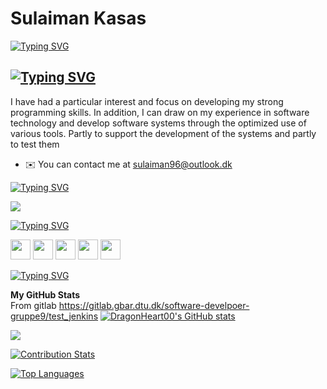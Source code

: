 Sulaiman Kasas
===========================
[![Typing SVG](https://readme-typing-svg.herokuapp.com?font=Fira+Code&weight=900&size=35&pause=1000&color=36BCF7FF&multiline=true&width=441&height=100&lines=Dragon+Of+North)](https://git.io/typing-svg)


[![Typing SVG](https://readme-typing-svg.herokuapp.com?font=Fira+Code&weight=900&size=25&pause=1000&color=36BCF7FF&multiline=true&repeat=false&width=441&height=100&lines=Software+Engineer)](https://git.io/typing-svg)
-------------------------

I have had a particular interest and focus on developing my strong programming skills. In addition, I can draw on my experience in software technology and develop software systems through the optimized use of various tools. Partly to support the development of the systems and partly to test them

* ✉️  You can contact me at [sulaiman96@outlook.dk](mailto:sulaiman96@outlook.dk)

[![Typing SVG](https://readme-typing-svg.herokuapp.com?font=Fira+Code&weight=900&size=26&pause=1000&color=36BCF7FF&repeat=false&width=435&lines=My+Skills)](https://git.io/typing-svg)

<p align="left">
  <a href="https://skillicons.dev">
    <img src="https://skillicons.dev/icons?i=react,androidstudio,azure,bash,c,cs,css,docker,figma,flask,firebase,git,github,html,java,js,jenkins,kotlin,linkedin,linux,materialui,maven,mongodb,mysql,nginx,nodejs,postman,rabbitmq,ruby,threejs,ts,vscode,wordpress"/>
  </a>
</p>


[![Typing SVG](https://readme-typing-svg.herokuapp.com?font=Fira+Code&weight=900&size=26&pause=1000&color=36BCF7FF&repeat=false&width=435&lines=Socials)](https://git.io/typing-svg)

<p align="left"> <a href="https://discordapp.com/users/623875866090536963" target="_blank" rel="noreferrer"><img src="https://raw.githubusercontent.com/danielcranney/readme-generator/main/public/icons/socials/discord.svg" width="32" height="32" /></a> <a href="https://www.facebook.com/sulaimankasas96" target="_blank" rel="noreferrer"><img src="https://raw.githubusercontent.com/danielcranney/readme-generator/main/public/icons/socials/facebook.svg" width="32" height="32" /></a> <a href="https://github.com/sulaimankasas" target="_blank" rel="noreferrer"><img src="https://raw.githubusercontent.com/danielcranney/readme-generator/main/public/icons/socials/github.svg" width="32" height="32" /></a> <a href="https://www.instagram.com/dragonheart_007" target="_blank" rel="noreferrer"><img src="https://raw.githubusercontent.com/danielcranney/readme-generator/main/public/icons/socials/instagram.svg" width="32" height="32" /></a> <a href="https://www.linkedin.com/in/sulaiman-kasas-61750b127/" target="_blank" rel="noreferrer"><img src="https://raw.githubusercontent.com/danielcranney/readme-generator/main/public/icons/socials/linkedin.svg" width="32" height="32" /></a></p>

[![Typing SVG](https://readme-typing-svg.herokuapp.com?font=Fira+Code&weight=900&size=26&pause=1000&color=36BCF7FF&repeat=false&width=435&lines=Badges)](https://git.io/typing-svg)

<b>My GitHub Stats</b>
<br/>
From gitlab 
https://gitlab.gbar.dtu.dk/software-develpoer-gruppe9/test_jenkins
<a href="https://github.com/DragonHeart00"><img src="https://github-readme-stats.vercel.app/api?username=DragonHeart00&show_icons=true&hide=issues,&count_private=true&title_color=0891b2&text_color=ffffff&icon_color=0891b2&bg_color=1c1917&hide_border=true&show_icons=true" alt="DragonHeart00's GitHub stats" /></a>

<a href="https://github.com/DragonHeart00"><img src="https://github-readme-streak-stats.herokuapp.com/?user=DragonHeart00&stroke=ffffff&background=1c1917&ring=0891b2&fire=0891b2&currStreakNum=ffffff&currStreakLabel=0891b2&sideNums=ffffff&sideLabels=ffffff&dates=ffffff&hide_border=true" /></a>


[![Contribution Stats](https://github-contribution-stats.vercel.app/api/?username=DragonHeart00)](https://github.com/LordDashMe/github-contribution-stats/)

<a href="https://github.com/DragonHeart00" align="left"><img src="https://github-readme-stats.vercel.app/api/top-langs/?username=DragonHeart00&langs_count=10&title_color=0891b2&text_color=ffffff&icon_color=0891b2&bg_color=1c1917&hide_border=true&locale=en&custom_title=Top%20%Languages" alt="Top Languages" /></a>

 

